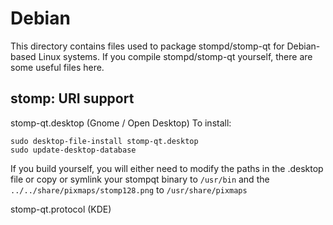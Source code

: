 
Debian
====================
This directory contains files used to package stompd/stomp-qt
for Debian-based Linux systems. If you compile stompd/stomp-qt yourself, there are some useful files here.

## stomp: URI support ##


stomp-qt.desktop  (Gnome / Open Desktop)
To install:

	sudo desktop-file-install stomp-qt.desktop
	sudo update-desktop-database

If you build yourself, you will either need to modify the paths in
the .desktop file or copy or symlink your stompqt binary to `/usr/bin`
and the `../../share/pixmaps/stomp128.png` to `/usr/share/pixmaps`

stomp-qt.protocol (KDE)

